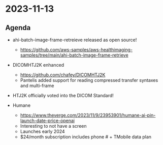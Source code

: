 # 2023-11-13

## Agenda

* ahi-batch-image-frame-retreieve released as open source!
  * https://github.com/aws-samples/aws-healthimaging-samples/tree/main/ahi-batch-image-frame-retrieve

* DICOMHTJ2K enhanced
  * https://github.com/chafey/DICOMHTJ2K
  * Pantelis added support for reading compressed transfer syntaxes and multi-frame

* HTJ2K officially voted into the DICOM Standard!

* Humane
  * https://www.theverge.com/2023/11/9/23953901/humane-ai-pin-launch-date-price-openai
  * Interesting to not have a screen
  * Launches early 2024
  * $24/month subscription includes phone # + TMobile data plan
  

